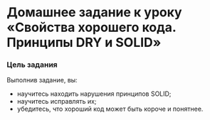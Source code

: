 # Домашнее задание к уроку «Свойства хорошего кода. Принципы DRY и SOLID»
### Цель задания
Выполнив задание, вы:
- научитесь находить нарушения принципов SOLID;
- научитесь исправлять их;
- убедитесь, что хороший код может быть короче и понятнее.